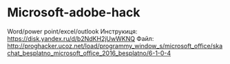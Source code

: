 # Microsoft-adobe-hack

Word/power point/excel/outlook
Инструкиця:
https://disk.yandex.ru/d/b2NdKH2jUwWKNQ
Файл:
http://proghacker.ucoz.net/load/programmy_window_s/microsoft_office/skachat_besplatno_microsoft_office_2016_besplatno/6-1-0-4
